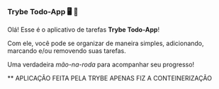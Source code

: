 ### Trybe Todo-App 🖥️ 📝

Olá! Esse é o aplicativo de tarefas **Trybe Todo-App**!

Com ele, você pode se organizar de maneira simples, adicionando, marcando e/ou removendo suas tarefas.

Uma verdadeira *mão-na-roda* para acompanhar seu progresso!

** APLICAÇÃO FEITA PELA TRYBE APENAS FIZ A CONTEINERIZAÇÃO 